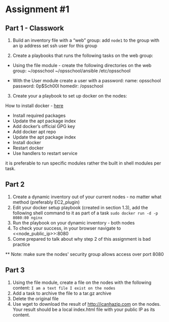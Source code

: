 # Assignment #1

## Part 1 - Classwork

1. Build an inventory file with a “web” group:
add `node1` to the group with an ip address
set ssh user for this group

2. Create a playbooks that runs the following tasks on the web group:

- Using the file module - create the following directories on the web group:
~/opsschool
~/opsschool/ansible
/etc/opsschool

- With the User module create a user with a password:
name: opsschool
password: 0p$Sch00l
homedir: /opsschool

3. Create your a playbook to set up docker on the nodes:

How to install docker - [here](https://docs.docker.com/engine/install/ubuntu/)

- Install required packages
- Update the apt package index
- Add docker’s official GPG key
- Add docker apt repo
- Update the apt package index
- Install docker
- Restart docker
- Use handlers to restart service

it is preferable to run specific modules rather the built in shell modules per task.


## Part 2

1. Create a dynamic inventory out of your current nodes - no matter what method (preferably EC2_plugin)
2. Edit your docker setup playbook (created in section 1.3), add the following shell command to it as part of a task ```sudo docker run -d -p 8080:80 nginx```
3. Run the playbook on your dynamic inventory - both nodes
4. To check your success, in your browser navigate to <<node_public_ip>>:8080
5. Come prepared to talk about why step 2 of this assignment is bad practice

** Note: make sure the nodes' security group allows access over port 8080

## Part 3

1. Using the file module, create a file on the nodes with the following content:
``` I am a text file I exist on the nodes ```
2. Add a task to archive the file to a tar.gz archive
3. Delete the original file
4. Use wget to download the result of <http://icanhazip.com> on the nodes. Your result should be a local index.html file with your public IP as its content.
